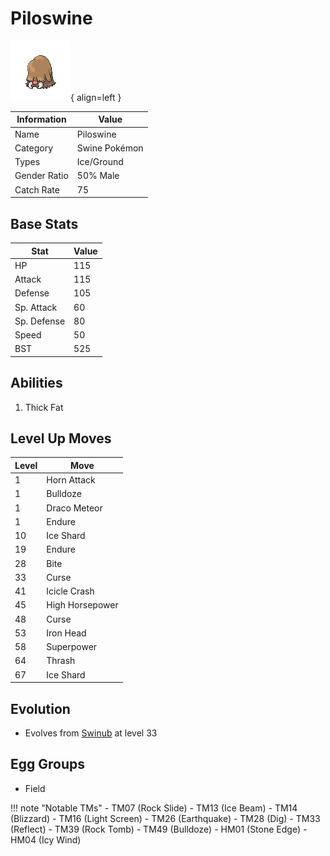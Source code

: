 # Piloswine

![Piloswine](../images/pokemon/221.png){ align=left }

| Information | Value |
|------------|--------|
| Name | Piloswine |
| Category | Swine Pokémon |
| Types | Ice/Ground |
| Gender Ratio | 50% Male |
| Catch Rate | 75 |

## Base Stats

| Stat | Value |
|------|-------|
| HP | 115 |
| Attack | 115 |
| Defense | 105 |
| Sp. Attack | 60 |
| Sp. Defense | 80 |
| Speed | 50 |
| BST | 525 |

## Abilities
1. Thick Fat

## Level Up Moves
| Level | Move |
|-------|------|
| 1 | Horn Attack |
| 1 | Bulldoze |
| 1 | Draco Meteor |
| 1 | Endure |
| 10 | Ice Shard |
| 19 | Endure |
| 28 | Bite |
| 33 | Curse |
| 41 | Icicle Crash |
| 45 | High Horsepower |
| 48 | Curse |
| 53 | Iron Head |
| 58 | Superpower |
| 64 | Thrash |
| 67 | Ice Shard |

## Evolution
- Evolves from [Swinub](220-swinub.md) at level 33

## Egg Groups
- Field

!!! note "Notable TMs"
    - TM07 (Rock Slide)
    - TM13 (Ice Beam)
    - TM14 (Blizzard)
    - TM16 (Light Screen)
    - TM26 (Earthquake)
    - TM28 (Dig)
    - TM33 (Reflect)
    - TM39 (Rock Tomb)
    - TM49 (Bulldoze)
    - HM01 (Stone Edge)
    - HM04 (Icy Wind)
